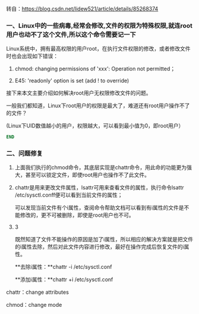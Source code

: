 转自：https://blog.csdn.net/lidew521/article/details/85268374

### 一、Linux中的一些病毒,经常会修改,文件的权限为特殊权限,就连root用户也动不了这个文件,所以这个命令需要记一下

Linux系统中，拥有最高权限的用户root，在执行文件权限的修改，或者修改文件时也会出现如下错误：

1. chmod: changing permissions of 'xxx': Operation not permitted；

2. E45: 'readonly' option is set (add ! to override)

接下来本文主要介绍如何解决root用户无权限修改文件的问题。

一般我们都知道，Linux下root用户的权限是最大了，难道还有root用户操作不了的文件？

(Linux下UID数值越小的用户，权限越大，可以看到最小值为0，即root用户）



```ruby
END
```

### 二、问题修复

1. 上面我们执行的chmod命令，其底层实现是chattr命令，用此命的功能更为强大，甚至可以锁定文件，即使root用户也操作不了此文件。

1. chattr是用来更改文件属性，lsattr可用来查看文件的属性，执行命令lsattr /etc/sysctl.conff便可以看到当前文件的属性；

   可以发现当前文件有个i属性，查阅命令帮助文档可以看到有i属性的文件是不能修改的，更不可被删除，即使是root用户也不可。

1. 3

   既然知道了文件不能操作的原因是加了i属性，所以相应的解决方案就是把文件的i属性去除，然后对此文件内容进行修改，最好在操作完成后恢复文件的i属性。

   **去除i属性：**chattr -i /etc/sysctl.conf

   **添加i属性：**chattr +i /etc/sysctl.conf

chattr：change attributes

chmod：change mode